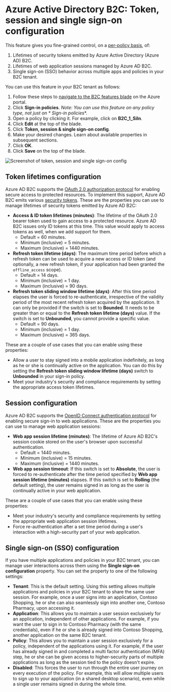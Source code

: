 <properties
    pageTitle="Azure Active Directory B2C: Token, session and single sign-on configuration | Microsoft Azure"
    description="Token, session and single sign-on configuration in Azure Active Directory B2C"
    services="active-directory-b2c"
    documentationCenter=""
    authors="swkrish"
    manager="mbaldwin"
    editor="bryanla"/>

<tags
    ms.service="active-directory-b2c"
    ms.workload="identity"
    ms.tgt_pltfrm="na"
    ms.devlang="na"
    ms.topic="article"
    ms.date="07/24/2016"
    ms.author="swkrish"/>

# <a name="azure-active-directory-b2c-token-session-and-single-sign-on-configuration"></a>Azure Active Directory B2C: Token, session and single sign-on configuration

This feature gives you fine-grained control, on a [per-policy basis](active-directory-b2c-reference-policies.md), of:
 
1. Lifetimes of security tokens emitted by Azure Active Directory (Azure AD) B2C.
2. Lifetimes of web application sessions managed by Azure AD B2C.
3. Single sign-on (SSO) behavior across multiple apps and policies in your B2C tenant.

You can use this feature in your B2C tenant as follows:

1. Follow these steps to [navigate to the B2C features blade](active-directory-b2c-app-registration.md#navigate-to-the-b2c-features-blade) on the Azure portal.
2. Click **Sign-in policies**. *Note: You can use this feature on any policy type, not just on * *Sign-in policies***.
3. Open a policy by clicking it. For example, click on **B2C_1_SiIn**.
4. Click **Edit** at the top of the blade.
5. Click **Token, session & single sign-on config**.
6. Make your desired changes. Learn about available properties in subsequent sections.
7. Click **OK**.
8. Click **Save** on the top of the blade.

![Screenshot of token, session and single sign-on config](./media/active-directory-b2c-token-session-sso/token-session-sso.png)

## <a name="token-lifetimes-configuration"></a>Token lifetimes configuration

Azure AD B2C supports the [OAuth 2.0 authorization protocol](active-directory-b2c-reference-protocols.md) for enabling secure access to protected resources. To implement this support, Azure AD B2C emits various [security tokens](active-directory-b2c-reference-tokens.md). These are the properties you can use to manage lifetimes of security tokens emitted by Azure AD B2C:

- **Access & ID token lifetimes (minutes)**: The lifetime of the OAuth 2.0 bearer token used to gain access to a protected resource. Azure AD B2C issues only ID tokens at this time. This value would apply to access tokens as well, when we add support for them.
   - Default = 60 minutes.
   - Minimum (inclusive) = 5 minutes.
   - Maximum (inclusive) = 1440 minutes.
- **Refresh token lifetime (days)**: The maximum time period before which a refresh token can be used to acquire a new access or ID token (and optionally, a new refresh token, if your application had been granted the `offline_access` scope).
   - Default = 14 days.
   - Minimum (inclusive) = 1 day.
   - Maximum (inclusive) = 90 days.
- **Refresh token sliding window lifetime (days)**: After this time period elapses the user is forced to re-authenticate, irrespective of the validity period of the most recent refresh token acquired by the application. It can only be provided if the switch is set to **Bounded**. It needs to be greater than or equal to the **Refresh token lifetime (days)** value. If the switch is set to **Unbounded**, you cannot provide a specific value.
   - Default = 90 days.
   - Minimum (inclusive) = 1 day.
   - Maximum (inclusive) = 365 days.

These are a couple of use cases that you can enable using these properties:

- Allow a user to stay signed into a mobile application indefinitely, as long as he or she is continually active on the application. You can do this by setting the **Refresh token sliding window lifetime (days)** switch to **Unbounded** in your sign-in policy.
- Meet your industry's security and compliance requirements by setting the appropriate access token lifetimes.

## <a name="session-configuration"></a>Session configuration

Azure AD B2C supports the [OpenID Connect authentication protocol](active-directory-b2c-reference-oidc.md) for enabling secure sign-in to web applications. These are the properties you can use to manage web application sessions:

- **Web app session lifetime (minutes)**: The lifetime of Azure AD B2C's session cookie stored on the user's browser upon successful authentication.
   - Default = 1440 minutes.
   - Minimum (inclusive) = 15 minutes.
   - Maximum (inclusive) = 1440 minutes.
- **Web app session timeout**: If this switch is set to **Absolute**, the user is forced to re-authenticate after the time period specified by **Web app session lifetime (minutes)** elapses. If this switch is set to **Rolling** (the default setting), the user remains signed in as long as the user is continually active in your web application.

These are a couple of use cases that you can enable using these properties:

- Meet your industry's security and compliance requirements by setting the appropriate web application session lifetimes.
- Force re-authentication after a set time period during a user's interaction with a high-security part of your web application. 

## <a name="single-sign-on-sso-configuration"></a>Single sign-on (SSO) configuration

If you have multiple applications and policies in your B2C tenant, you can manage user interactions across them using the **Single sign-on configuration** property. You can set the property to one of the following settings:

- **Tenant**: This is the default setting. Using this setting allows multiple applications and policies in your B2C tenant to share the same user session. For example, once a user signs into an application, Contoso Shopping, he or she can also seamlessly sign into another one, Contoso Pharmacy, upon accessing it.
- **Application**: This allows you to maintain a user session exclusively for an application, independent of other applications. For example, if you want the user to sign in to Contoso Pharmacy (with the same credentials), even if he or she is already signed into Contoso Shopping, another application on the same B2C tenant. 
- **Policy**: This allows you to maintain a user session exclusively for a policy, independent of the applications using it. For example, if the user has already signed in and completed a multi factor authentication (MFA) step, he or she can be given access to higher-security parts of multiple applications as long as the session tied to the policy doesn't expire.
- **Disabled**: This forces the user to run through the entire user journey on every execution of the policy. For example, this will allow multiple users to sign up to your application (in a shared desktop scenario), even while a single user remains signed in during the whole time.
